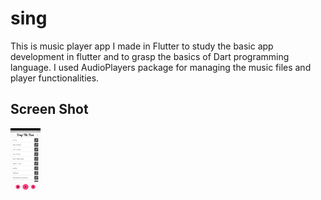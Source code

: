 # sing

This is music player app I made in Flutter to study the basic app development in flutter and to grasp the basics of Dart programming language. I used AudioPlayers package for managing the music files and player functionalities.
## Screen Shot

<img src="https://github.com/naharamal/Music-Player-in-Flutter/blob/master/scrn_shot.jpg" width="48">





